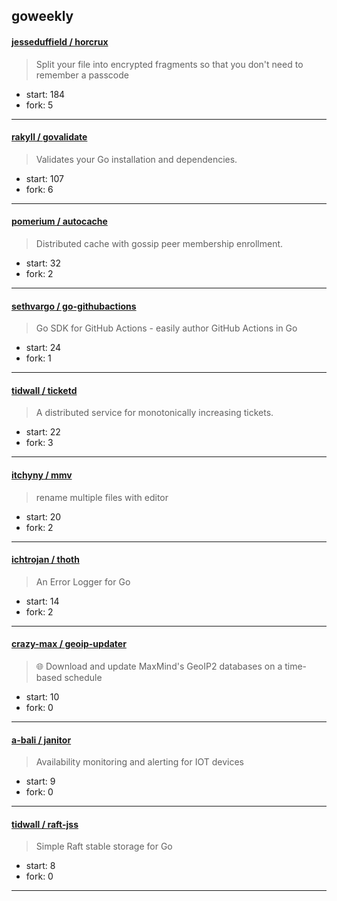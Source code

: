 ## goweekly

#### [jesseduffield / horcrux](https://github.com/jesseduffield/horcrux)

> Split your file into encrypted fragments so that you don't need to remember a passcode

+ start: 184
+ fork: 5

----


#### [rakyll / govalidate](https://github.com/rakyll/govalidate)

> Validates your Go installation and dependencies.

+ start: 107
+ fork: 6

----


#### [pomerium / autocache](https://github.com/pomerium/autocache)

> Distributed cache with gossip peer membership enrollment. 

+ start: 32
+ fork: 2

----


#### [sethvargo / go-githubactions](https://github.com/sethvargo/go-githubactions)

> Go SDK for GitHub Actions - easily author GitHub Actions in Go

+ start: 24
+ fork: 1

----


#### [tidwall / ticketd](https://github.com/tidwall/ticketd)

> A distributed service for monotonically increasing tickets.

+ start: 22
+ fork: 3

----


#### [itchyny / mmv](https://github.com/itchyny/mmv)

> rename multiple files with editor

+ start: 20
+ fork: 2

----


#### [ichtrojan / thoth](https://github.com/ichtrojan/thoth)

> An Error Logger for Go

+ start: 14
+ fork: 2

----


#### [crazy-max / geoip-updater](https://github.com/crazy-max/geoip-updater)

> 🌐 Download and update MaxMind's GeoIP2 databases on a time-based schedule

+ start: 10
+ fork: 0

----


#### [a-bali / janitor](https://github.com/a-bali/janitor)

> Availability monitoring and alerting for IOT devices

+ start: 9
+ fork: 0

----


#### [tidwall / raft-jss](https://github.com/tidwall/raft-jss)

> Simple Raft stable storage for Go

+ start: 8
+ fork: 0

----

